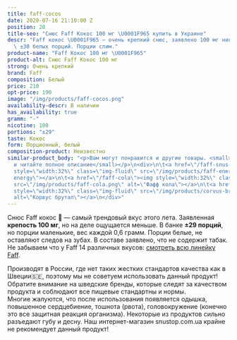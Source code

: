 ```yaml
---
title: faff-cocos
date: 2020-07-16 21:10:00 Z
position: 28
title-seo: "Снюс Faff Кокос 100 мг \U0001F965 купить в Украине"
descr: "Faff кокос \U0001F965 — очень крепкий снюс, заявлено 100 мг никотина. В банке
  \ ±30 белых порций. Порции слим."
product-name: "Faff Кокос 100 мг \U0001F965"
product-alt: Снюс Faff Кокос 100 мг
strong: Очень крепкий
brand: Faff
composition: Белый
price: 210
opt-price: 190
image: "/img/products/faff-cocos.png"
availability-descr: В наличии
has_availability: true
gramm: "-"
nicotine: 100
portions: "±29"
taste: Кокос
form: Порционный, белый
composition-product: Неизвестно
similar-product_body: "<p>Вам могут понравится и другие товары. <small>Жмите на картинки
  и читайте полное описание</small></p>\n<div>\n\t<a href=\"/faff-snus-energy\"><img
  style=\"width:32%\" class=\"img-fluid\" src=\"/img/products/faff-energy.png\" alt=\"faff
  energy\"></a>\n\t<a href=\"/faff-cola\"><img style=\"width:32%\" class=\"img-fluid\"
  src=\"/img/products/faff-cola.png\" alt=\"Фафф кола\"></a>\n\t<a href=\"/corvus-brutal\"><img
  style=\"width:32%\" class=\"img-fluid\" src=\"/img/products/corvus-brutal-snus.jpg\"
  alt=\"Корвус брутал\"></a>\n</div>"
---
```


Снюс Faff кокос 🥥 — самый трендовый вкус этого лета. Заявленная **крепость 100 мг**, но на деле ощущается меньше. В банке **±29 порций**, но порции маленькие, вес каждой 0,6 грамм. Порции белые, не оставляют следов на зубах. В составе заявлено, что не содержит табак.<br>
Не забываем что у Faff 14 различных вкусов: [смотреть всю линейку Faff](/faff).

Производят в России, где нет таких жестких стандартов качества как в Швеции🇸🇪, поэтому мы не советуем использовать данный продукт! Обратите внимание на шведские бренды, которые следят за качеством продукта и соблюдают все пищевые стандартны и нормы.<br>
Многие жалуются, что после использования появляется одышка, повышенное сердцебиение, тошнота (рвота), головокружение (конечно это все защитная реакция организма). Некоторые из продуктов сильно разъедают губу и десну. Наш интернет-магазин snustop.com.ua крайне не рекомендует данный продукт!